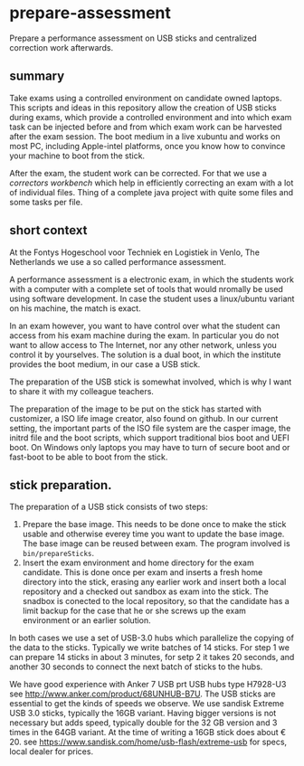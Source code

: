 # prepare-assessment
Prepare a performance assessment on USB sticks and centralized correction work afterwards.

## summary
Take exams using a controlled environment on candidate owned laptops.
This scripts and ideas in this repository allow the creation of USB sticks during exams, which provide a controlled environment and into which exam task can be injected before and from which exam work can be harvested after the exam session.
The boot medium in a live xubuntu and works on most PC, including Apple-intel platforms, once you know how to convince your machine to boot from the stick. 

After the exam, the student work can be corrected. For that we use a _correctors workbench_ which help in efficiently correcting an exam with a lot of individual files. Thing of a complete java project with quite some files and some tasks per file.

## short context
At the Fontys Hogeschool voor Techniek en Logistiek in Venlo, The Netherlands we use a so called
performance assessment.

A performance assessment is a electronic exam, in which the students work with a computer with a complete set of
tools that would nromally be used using software development. In case the student uses a linux/ubuntu variant on his machine,
the match is exact.

In an exam however, you want to have control over what the student can access from his exam machine during the exam.
In particular you do not want to allow access to The Internet, nor any other network, unless you control it by yourselves.
The solution is a dual boot, in which the institute provides the boot medium, in our case a USB stick.

The preparation of the USB stick is somewhat involved, which is why I want to share it with my colleague teachers.

The preparation of the image to be put on the stick has started with customizer, a ISO life image creator, also  found on github. In our current setting, the important parts of the ISO file system are the casper image, the initrd file and the boot scripts, which support traditional bios boot and UEFI boot. On Windows only laptops you may have to turn of secure boot and or fast-boot to be able to boot from the stick.


## stick preparation.
The preparation of a USB stick consists of two steps:

1. Prepare the base image. This needs to be done once to make the stick usable and otherwise everey time you want to update the base image. The base image can be reused between exam. The program involved is `bin/prepareSticks`.
2. Insert the exam environment and home directory for the exam candidate. This is done once per exam and inserts a fresh home directory into the stick, erasing any earlier work and insert both a local repository and a checked out sandbox as exam into the stick. The snadbox is conected to the local repository, so that the candidate has a limit backup for the case that he or she screws up the exam environment or an earlier solution.

In both cases we use a set of USB-3.0 hubs which parallelize the copying of the data to the sticks. Typically we write
batches of 14 sticks. For step 1 we can prepare 14 sticks in about 3 minutes, for setp 2 it takes 20 seconds, and another 30 seconds to connect the next batch of sticks to the hubs.

We have good experience with Anker 7 USB prt USB hubs type H7928-U3 see http://www.anker.com/product/68UNHUB-B7U.
The USB sticks are essential to get the kinds of speeds we observe. We use sandisk Extreme USB 3.0 sticks, typically the 16GB variant. Having bigger versions is not necessary but adds speed, typically double for the 32 GB version and 3 times in the 64GB variant. At the time of writing a 16GB stick does about € 20.  see https://www.sandisk.com/home/usb-flash/extreme-usb for specs, local dealer for prices.

